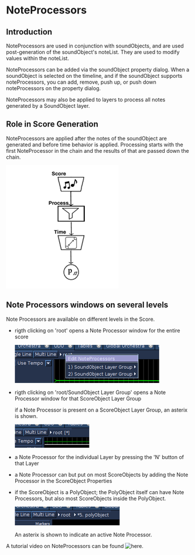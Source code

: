 # NoteProcessors

## Introduction

NoteProcessors are used in conjunction with soundObjects, and are used
post-generation of the soundObject's noteList. They are used to modify
values within the noteList.

NoteProcessors can be added via the soundObject property dialog. When a
soundObject is selected on the timeline, and if the soundObject supports
noteProcessors, you can add, remove, push up, or push down
noteProcessors on the property dialog.

NoteProcessors may also be applied to layers to process all notes generated 
by a SoundObject layer. 

## Role in Score Generation

NoteProcessors are applied after the notes of the soundObject are
generated and before time behavior is applied. Processing starts with
the first NoteProcessor in the chain and the results of that are passed
down the chain.

![](../../../images/ScoreProcessTime.png)

## Note Processors windows on several levels

Note Processors are available on different levels in the Score. 

- rigth clicking on 'root' opens a Note Processor window for the entire score

    ![entire](../../../images/EntireScore.png)

- rigth clicking on 'root/SoundObject Layer Group' opens a Note Processor 
    window for that ScoreObject Layer Group
 
    if a Note Processor is present on a ScoreObject Layer Group, an asterix is 
shown.

    ![root](../../../images/rootAsterix.png)

- a Note Processor for the individual Layer by pressing the 'N' button of
that Layer

- a Note Processor can but put on most ScoreObjects by adding the
Note Processor in the ScoreObject Properties

- if the ScoreObject is a PolyObject; the PolyObject itself can have
Note Processors, but also most ScoreObjects inside the PolyObject.

    ![poly](../../../images/NPpoly.png) 

    An asterix is shown to indicate an active Note Processor.
    
    
    
A tutorial video on NoteProcessors can be found 
![here](https://www.youtube.com/watch?v=CS3Fszd460w). 
